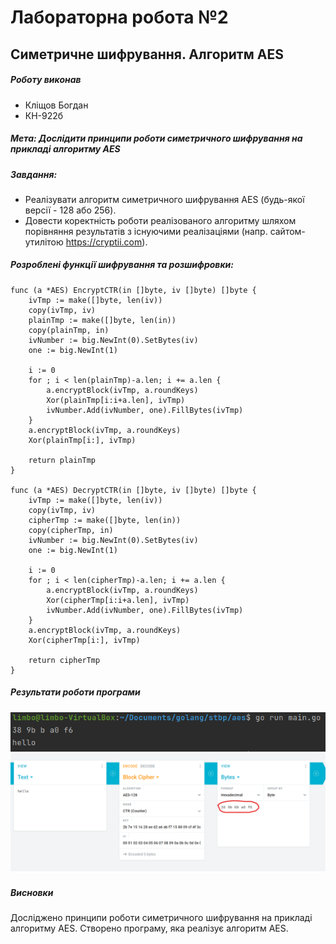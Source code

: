 # Лабораторна робота №2
## Симетричне шифрування. Алгоритм AES
##### Роботу виконав
- Кліщов Богдан
- КН-922б
##### Мета: Дослідити принципи роботи симетричного шифрування на прикладі алгоритму AES
##### Завдання:
- Реалізувати алгоритм симетричного шифрування AES (будь-якої версії - 128 або 256).
- Довести коректність роботи реалізованого алгоритму шляхом порівняння результатів з існуючими реалізаціями (напр. сайтом-утилітою https://cryptii.com).

##### Розроблені функції шифрування та розшифровки:

    func (a *AES) EncryptCTR(in []byte, iv []byte) []byte {
        ivTmp := make([]byte, len(iv))
        copy(ivTmp, iv)
        plainTmp := make([]byte, len(in))
        copy(plainTmp, in)
        ivNumber := big.NewInt(0).SetBytes(iv)
        one := big.NewInt(1)
    
        i := 0
        for ; i < len(plainTmp)-a.len; i += a.len {
            a.encryptBlock(ivTmp, a.roundKeys)
            Xor(plainTmp[i:i+a.len], ivTmp)
            ivNumber.Add(ivNumber, one).FillBytes(ivTmp)
        }
        a.encryptBlock(ivTmp, a.roundKeys)
        Xor(plainTmp[i:], ivTmp)

        return plainTmp
    }
    
    func (a *AES) DecryptCTR(in []byte, iv []byte) []byte {
        ivTmp := make([]byte, len(iv))
        copy(ivTmp, iv)
        cipherTmp := make([]byte, len(in))
        copy(cipherTmp, in)
        ivNumber := big.NewInt(0).SetBytes(iv)
        one := big.NewInt(1)
    
        i := 0
        for ; i < len(cipherTmp)-a.len; i += a.len {
            a.encryptBlock(ivTmp, a.roundKeys)
            Xor(cipherTmp[i:i+a.len], ivTmp)
            ivNumber.Add(ivNumber, one).FillBytes(ivTmp)
        }
        a.encryptBlock(ivTmp, a.roundKeys)
        Xor(cipherTmp[i:], ivTmp)

        return cipherTmp
    }


##### Результати роботи програми
![results](./img/result1.png "Title")
![results](./img/result2.png "Title")

##### Висновки
Досліджено принципи роботи симетричного шифрування на прикладі алгоритму AES. Створено програму, яка реалізує алгоритм AES.